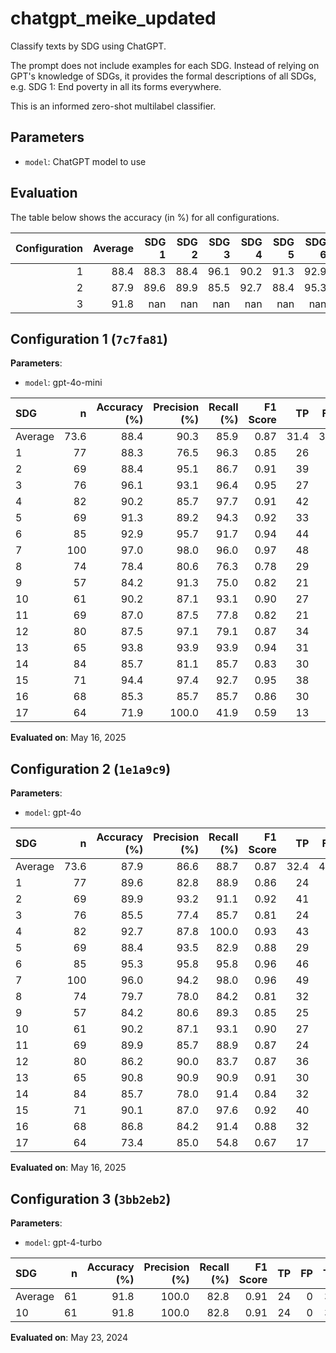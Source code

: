 # chatgpt_meike_updated

Classify texts by SDG using ChatGPT.

The prompt does not include examples for each SDG. Instead of relying on GPT's knowledge of SDGs,
it provides the formal descriptions of all SDGs, e.g. SDG 1: End poverty in all its forms everywhere.

This is an informed zero-shot multilabel classifier.

## Parameters



- `model`: ChatGPT model to use


## Evaluation

The table below shows the accuracy (in %) for all configurations.

|   Configuration |   Average |   SDG 1 |   SDG 2 |   SDG 3 |   SDG 4 |   SDG 5 |   SDG 6 |   SDG 7 |   SDG 8 |   SDG 9 |   SDG 10 |   SDG 11 |   SDG 12 |   SDG 13 |   SDG 14 |   SDG 15 |   SDG 16 |   SDG 17 |
|----------------:|----------:|--------:|--------:|--------:|--------:|--------:|--------:|--------:|--------:|--------:|---------:|---------:|---------:|---------:|---------:|---------:|---------:|---------:|
|               1 |      88.4 |    88.3 |    88.4 |    96.1 |    90.2 |    91.3 |    92.9 |      97 |    78.4 |    84.2 |     90.2 |     87   |     87.5 |     93.8 |     85.7 |     94.4 |     85.3 |     71.9 |
|               2 |      87.9 |    89.6 |    89.9 |    85.5 |    92.7 |    88.4 |    95.3 |      96 |    79.7 |    84.2 |     90.2 |     89.9 |     86.2 |     90.8 |     85.7 |     90.1 |     86.8 |     73.4 |
|               3 |      91.8 |   nan   |   nan   |   nan   |   nan   |   nan   |   nan   |     nan |   nan   |   nan   |     91.8 |    nan   |    nan   |    nan   |    nan   |    nan   |    nan   |    nan   |


## Configuration 1 (`7c7fa81`)

**Parameters**:

- `model`: gpt-4o-mini


| SDG     |    n |   Accuracy (%) |   Precision (%) |   Recall (%) |   F1 Score |   TP |   FP |   TN |   FN |
|:--------|-----:|---------------:|----------------:|-------------:|-----------:|-----:|-----:|-----:|-----:|
| Average | 73.6 |           88.4 |            90.3 |         85.9 |       0.87 | 31.4 |  3.4 | 33.9 |  4.9 |
| 1       |   77 |           88.3 |            76.5 |         96.3 |       0.85 |   26 |    8 |   42 |    1 |
| 2       |   69 |           88.4 |            95.1 |         86.7 |       0.91 |   39 |    2 |   22 |    6 |
| 3       |   76 |           96.1 |            93.1 |         96.4 |       0.95 |   27 |    2 |   46 |    1 |
| 4       |   82 |           90.2 |            85.7 |         97.7 |       0.91 |   42 |    7 |   32 |    1 |
| 5       |   69 |           91.3 |            89.2 |         94.3 |       0.92 |   33 |    4 |   30 |    2 |
| 6       |   85 |           92.9 |            95.7 |         91.7 |       0.94 |   44 |    2 |   35 |    4 |
| 7       |  100 |           97.0 |            98.0 |         96.0 |       0.97 |   48 |    1 |   49 |    2 |
| 8       |   74 |           78.4 |            80.6 |         76.3 |       0.78 |   29 |    7 |   29 |    9 |
| 9       |   57 |           84.2 |            91.3 |         75.0 |       0.82 |   21 |    2 |   27 |    7 |
| 10      |   61 |           90.2 |            87.1 |         93.1 |       0.90 |   27 |    4 |   28 |    2 |
| 11      |   69 |           87.0 |            87.5 |         77.8 |       0.82 |   21 |    3 |   39 |    6 |
| 12      |   80 |           87.5 |            97.1 |         79.1 |       0.87 |   34 |    1 |   36 |    9 |
| 13      |   65 |           93.8 |            93.9 |         93.9 |       0.94 |   31 |    2 |   30 |    2 |
| 14      |   84 |           85.7 |            81.1 |         85.7 |       0.83 |   30 |    7 |   42 |    5 |
| 15      |   71 |           94.4 |            97.4 |         92.7 |       0.95 |   38 |    1 |   29 |    3 |
| 16      |   68 |           85.3 |            85.7 |         85.7 |       0.86 |   30 |    5 |   28 |    5 |
| 17      |   64 |           71.9 |           100.0 |         41.9 |       0.59 |   13 |    0 |   33 |   18 |

**Evaluated on**: May 16, 2025


## Configuration 2 (`1e1a9c9`)

**Parameters**:

- `model`: gpt-4o


| SDG     |    n |   Accuracy (%) |   Precision (%) |   Recall (%) |   F1 Score |   TP |   FP |   TN |   FN |
|:--------|-----:|---------------:|----------------:|-------------:|-----------:|-----:|-----:|-----:|-----:|
| Average | 73.6 |           87.9 |            86.6 |         88.7 |       0.87 | 32.4 |  4.8 | 32.5 |  3.8 |
| 1       |   77 |           89.6 |            82.8 |         88.9 |       0.86 |   24 |    5 |   45 |    3 |
| 2       |   69 |           89.9 |            93.2 |         91.1 |       0.92 |   41 |    3 |   21 |    4 |
| 3       |   76 |           85.5 |            77.4 |         85.7 |       0.81 |   24 |    7 |   41 |    4 |
| 4       |   82 |           92.7 |            87.8 |        100.0 |       0.93 |   43 |    6 |   33 |    0 |
| 5       |   69 |           88.4 |            93.5 |         82.9 |       0.88 |   29 |    2 |   32 |    6 |
| 6       |   85 |           95.3 |            95.8 |         95.8 |       0.96 |   46 |    2 |   35 |    2 |
| 7       |  100 |           96.0 |            94.2 |         98.0 |       0.96 |   49 |    3 |   47 |    1 |
| 8       |   74 |           79.7 |            78.0 |         84.2 |       0.81 |   32 |    9 |   27 |    6 |
| 9       |   57 |           84.2 |            80.6 |         89.3 |       0.85 |   25 |    6 |   23 |    3 |
| 10      |   61 |           90.2 |            87.1 |         93.1 |       0.90 |   27 |    4 |   28 |    2 |
| 11      |   69 |           89.9 |            85.7 |         88.9 |       0.87 |   24 |    4 |   38 |    3 |
| 12      |   80 |           86.2 |            90.0 |         83.7 |       0.87 |   36 |    4 |   33 |    7 |
| 13      |   65 |           90.8 |            90.9 |         90.9 |       0.91 |   30 |    3 |   29 |    3 |
| 14      |   84 |           85.7 |            78.0 |         91.4 |       0.84 |   32 |    9 |   40 |    3 |
| 15      |   71 |           90.1 |            87.0 |         97.6 |       0.92 |   40 |    6 |   24 |    1 |
| 16      |   68 |           86.8 |            84.2 |         91.4 |       0.88 |   32 |    6 |   27 |    3 |
| 17      |   64 |           73.4 |            85.0 |         54.8 |       0.67 |   17 |    3 |   30 |   14 |

**Evaluated on**: May 16, 2025


## Configuration 3 (`3bb2eb2`)

**Parameters**:

- `model`: gpt-4-turbo


| SDG     |   n |   Accuracy (%) |   Precision (%) |   Recall (%) |   F1 Score |   TP |   FP |   TN |   FN |
|:--------|----:|---------------:|----------------:|-------------:|-----------:|-----:|-----:|-----:|-----:|
| Average |  61 |           91.8 |           100.0 |         82.8 |       0.91 |   24 |    0 |   32 |    5 |
| 10      |  61 |           91.8 |           100.0 |         82.8 |       0.91 |   24 |    0 |   32 |    5 |

**Evaluated on**: May 23, 2024

